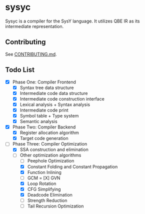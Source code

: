 # sysyc

Sysyc is a compiler for the SysY language. It utilizes QBE IR as its intermediate representation.

## Contributing

See [CONTRIBUTING.md](CONTRIBUTING.md).

## Todo List
- [X] Phase One: Compiler Frontend
  - [x] Syntax tree data structure
  - [X] Intermediate code data structure
  - [X] Intermediate code construction interface
  - [x] Lexical analysis + Syntax analysis
  - [X] Intermediate code print
  - [x] Symbol table + Type system
  - [X] Semantic analysis

- [X] Phase Two: Compiler Backend
  - [X] Register allocation algorithm
  - [X] Target code generation

- [ ] Phase Three: Compiler Optimization
  - [X] SSA construction and elimination
  - [ ] Other optimization algorithms
     - [ ] Peephole Optimization
     - [X] Constant Folding and Constant Propagation
     - [X] Function Inlining
     - [ ] GCM
     = [X] GVN
     - [X] Loop Rotation
     - [X] CFG Simplifying
     - [X] Deadcode Elimination
     - [ ] Strength Reduction
     - [ ] Tail Recursion Optimization
